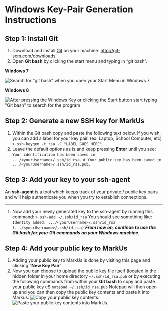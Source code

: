 # Windows Key-Pair Generation Instructions
## Step 1: Install Git

1. Download and install [Git](https://git-scm.com/) on your machine. http://git-scm.com/downloads
2. Open **Git bash** by clicking the start menu and typing in “git bash”.

**Windows 7**

![Search for "git bash" when you open your Start Menu in Windows 7](https://raw.githubusercontent.com/SoftwareDev/Wiki/5c0ab2bbbdb47ed2309cfad27bcb64ff725a022f/images/Key_Pair-03.png)

**Windows 8**

![After pressing the Windows Key or clicking the Start button start typing "Git bash" to search for the program](https://raw.githubusercontent.com/SoftwareDev/Wiki/5c0ab2bbbdb47ed2309cfad27bcb64ff725a022f/images/Key_Pair-04.png)

## Step 2: Generate a new SSH key for MarkUs
1. Within the Git bash copy and paste the following text below. If you wish, you can add a label for your key pair. (ex: Laptop, School Computer, etc)
`> ssh-keygen -t rsa -C "LABEL GOES HERE"`
2. Leave the default options as is and keep pressing **Enter** until you see:
`Your identification has been saved in .../<yourUsername>/.ssh/id_rsa.`
`# Your public key has been saved in .../<yourUsername>/.ssh/id_rsa.pub.`

## Step 3: Add your key to your ssh-agent

An **ssh-agent** is a tool which keeps track of your private / public key pairs and will help authenticate you when you try to establish connections.
___
1. Now add your newly generated key to the ssh-agent by running this command:
`> ssh-add ~/.ssh/id_rsa`
You should see something like:
`Identity added: .../<yourUsername>/.ssh/id_rsa`
`(.../<yourUsername>/.ssh/id_rsa)`
_**From now on, continue to use the Git bash for your Git commands on your Windows machine.**_

## Step 4: Add your public key to MarkUs

1. Adding your public key to MarkUs is done by visiting this page and clicking “**New Key Pair**”
2. Now you can choose to upload the public key file itself (located in the hidden folder in your home directory `~/.ssh/id_rsa.pub` or by executing the following commands from within your **Git bash** to copy and paste your public key c$
`notepad ~/.ssh/id_rsa.pub`
Notepad will then open up and you can then copy the public key contents and paste it into Markus:
![Copy your public key contents.](https://raw.githubusercontent.com/SoftwareDev/Wiki/5c0ab2bbbdb47ed2309cfad27bcb64ff725a022f/images/Key_Pair-05.png)
![Paste your public key contents into MarkUs.](https://raw.githubusercontent.com/SoftwareDev/Wiki/5c0ab2bbbdb47ed2309cfad27bcb64ff725a022f/images/Key_Pair-06.png)
